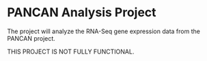# PANCAN Analysis Project

The project will analyze the RNA-Seq gene expression data from the PANCAN project. 

THIS PROJECT IS NOT FULLY FUNCTIONAL.
